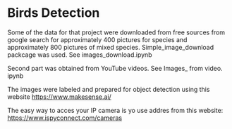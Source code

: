 # Birds Detection

Some of the data for that project were downloaded from free sources from google search for approximately 400 pictures for species and approximately
800 pictures of mixed species. Simple_image_download packcage was used. See images_download.ipynb

Second part was obtained from YouTube videos. See Images_ from video. ipynb 

The images were labeled and prepared for object detection using this website https://www.makesense.ai/

The easy way to acces your IP camera is yo use addres from this website:  https://www.ispyconnect.com/cameras
